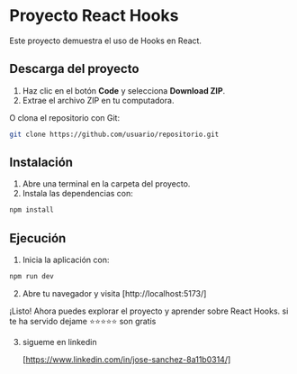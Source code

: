 # Proyecto React Hooks

Este proyecto demuestra el uso de Hooks en React.

## Descarga del proyecto

1. Haz clic en el botón **Code** y selecciona **Download ZIP**.
2. Extrae el archivo ZIP en tu computadora.

O clona el repositorio con Git:

```bash
git clone https://github.com/usuario/repositorio.git
```

## Instalación

1. Abre una terminal en la carpeta del proyecto.
2. Instala las dependencias con:

```bash
npm install
```

## Ejecución

1. Inicia la aplicación con:

```bash
npm run dev
```

2. Abre tu navegador y visita [http://localhost:5173/]

¡Listo! Ahora puedes explorar el proyecto y aprender sobre React Hooks.
si te ha servido dejame ⭐⭐⭐⭐⭐ son gratis

3. sigueme en linkedin

   [https://www.linkedin.com/in/jose-sanchez-8a11b0314/]
